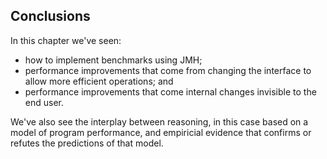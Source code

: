 ## Conclusions

In this chapter we've seen:

- how to implement benchmarks using JMH;
- performance improvements that come from changing the interface to allow more efficient operations; and
- performance improvements that come internal changes invisible to the end user.

We've also see the interplay between reasoning, in this case based on a model of program performance, and empiricial evidence that confirms or refutes the predictions of that model.
